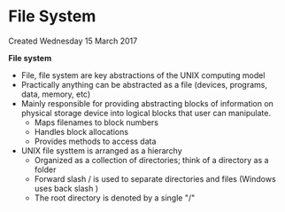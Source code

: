 # File System
Created Wednesday 15 March 2017

**File system** 

* File, file system are key abstractions of the UNIX computing model 
* Practically anything can be abstracted as a file (devices, programs, data, memory, etc) 
* Mainly responsible for providing abstracting blocks of information on physical storage device into logical blocks that user can manipulate. 
	* Maps filenames to block numbers 
	* Handles block allocations 
	* Provides methods to access data 
* UNIX file systtem is arranged as a hierarchy  
	* Organized as a collection of directories; think of a directory as a folder 
	* Forward slash / is used to separate directories and files (Windows uses back slash \) 
	* The root directory is denoted by a single "/" 


